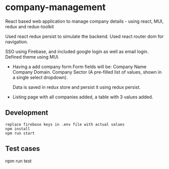 # company-management

React based web application to manage company details - using react, MUI, redux and redux-toolkit

Used react redux persist to simulate the backend.
Used react router dom for navigation.

SSO using Firebase, and included  google login as well as email login.
Defined theme using MUI.

- Having a add company form
    Form fields will be:
        Company Name
        Company Domain.
        Company Sector (A pre-filled list of values, shown in a single select dropdown).

    Data is saved in redux store and persist it using redux persist.

- Listing page with all companies added, a table with 3 values added.


## Development
```
replace firebase keys in .env file with actual values
npm install
npm run start
```

## Test cases
npm run test

